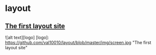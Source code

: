 # layout
## [The first layout site](https://val10010.github.io/layout/)

![alt text][logo]
[logo]: https://github.com/val10010/layout/blob/master/img/screen.jpg "The first layout site"
